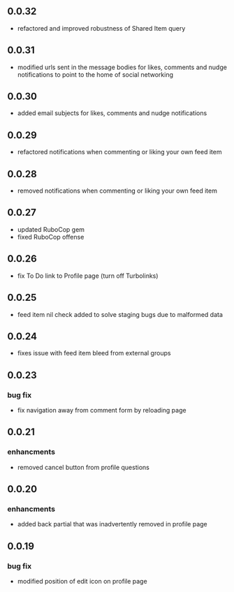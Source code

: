 ## 0.0.32
  * refactored and improved robustness of Shared Item query

## 0.0.31
  * modified urls sent in the message bodies for likes, comments and nudge notifications to point to the home of social networking

## 0.0.30
  * added email subjects for likes, comments and nudge notifications

## 0.0.29
  * refactored notifications when commenting or liking your own feed item

## 0.0.28
  * removed notifications when commenting or liking your own feed item

## 0.0.27
  * updated RuboCop gem
  * fixed RuboCop offense

## 0.0.26
  * fix To Do link to Profile page (turn off Turbolinks)

## 0.0.25
  * feed item nil check added to solve staging bugs due to malformed data

## 0.0.24
  * fixes issue with feed item bleed from external groups

## 0.0.23

### bug fix
  * fix navigation away from comment form by reloading page

## 0.0.21

### enhancments
  * removed cancel button from profile questions

## 0.0.20

### enhancments
  * added back partial that was inadvertently removed in profile page

## 0.0.19

### bug fix
  * modified position of edit icon on profile page

